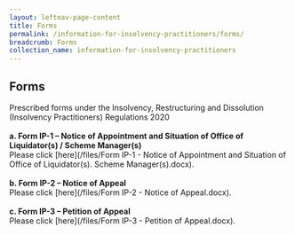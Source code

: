 ```yaml
---
layout: leftnav-page-content
title: Forms
permalink: /information-for-insolvency-practitioners/forms/
breadcrumb: Forms
collection_name: information-for-insolvency-practitioners
---
```


**Forms**<br>
---
Prescribed forms under the Insolvency, Restructuring and Dissolution (Insolvency Practitioners) Regulations 2020
<br><br>
**a. Form IP-1 – Notice of Appointment and Situation of Office of Liquidator(s) / Scheme Manager(s)**<br>
Please click [here](/files/Form IP-1 - Notice of Appointment and Situation of Office of Liquidator(s). Scheme Manager(s).docx).
<br><br>
**b.	Form IP-2 – Notice of Appeal**<br>
Please click [here](/files/Form IP-2 - Notice of Appeal.docx).
<br><br>
**c.	Form IP-3 – Petition of Appeal**<br>
Please click [here](/files/Form IP-3 - Petition of Appeal.docx).
<br>



